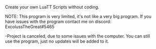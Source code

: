 Create your own LuaTT Scripts without coding.

NOTE: This program is very limited, it's not like a very big program. If you have issues with the program contact me on discord: ExcolussTheGreat#5465

-Project is canceled, due to some issues with the computer. You can still use the program, just no updates will be added to it.
